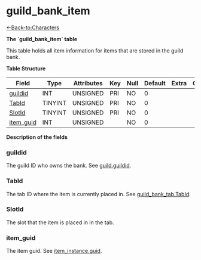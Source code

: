 # guild\_bank\_item

[<-Back-to:Characters](database-characters)

**The \`guild\_bank\_item\` table**

This table holds all item information for items that are stored in the guild bank.

**Table Structure**

| Field          | Type    | Attributes | Key | Null | Default | Extra | Comment |
| -------------- | ------- | ---------- | --- | ---- | ------- | ----- | ------- |
| [guildid][1]   | INT     | UNSIGNED   | PRI | NO   | 0       |       |         |
| [TabId][2]     | TINYINT | UNSIGNED   | PRI | NO   | 0       |       |         |
| [SlotId][3]    | TINYINT | UNSIGNED   | PRI | NO   | 0       |       |         |
| [item_guid][4] | INT     | UNSIGNED   |     | NO   | 0       |       |         |

[1]: #guildid
[2]: #tabid
[3]: #slotid
[4]: #itemguid

**Description of the fields**

### guildid

The guild ID who owns the bank. See [guild.guildid](guild#guildid).

### TabId

The tab ID where the item is currently placed in. See [guild\_bank\_tab.TabId](guild_bank_tab#tabid).

### SlotId

The slot that the item is placed in in the tab.

### item\_guid

The item guid. See [item\_instance.guid](item_instance#guid).
